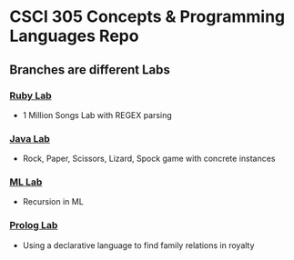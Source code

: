 # CSCI 305 Concepts & Programming Languages Repo
## Branches are different Labs
### [Ruby Lab](https://github.com/ianhecker/csci305/tree/ruby)
+ 1 Million Songs Lab with REGEX parsing
### [Java Lab](https://github.com/ianhecker/csci305/tree/java)
+ Rock, Paper, Scissors, Lizard, Spock game with concrete instances
### [ML Lab](https://github.com/ianhecker/csci305/tree/ml)
+ Recursion in ML
### [Prolog Lab](https://github.com/ianhecker/csci305/tree/prolog)
+ Using a declarative language to find family relations in royalty
